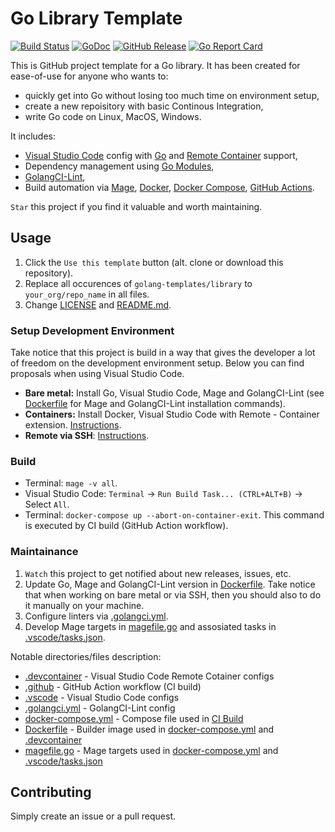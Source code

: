 # Go Library Template

[![Build Status](https://github.com/golang-templates/library/workflows/build/badge.svg)](https://github.com/golang-templates/library/actions?query=workflow%3Abuild)
[![GoDoc](https://godoc.org/github.com/golang-templates/library?status.svg)](https://godoc.org/github.com/golang-templates/library)
[![GitHub Release](https://img.shields.io/github/release/golang-templates/library.svg)](https://github.com/golang-templates/library/releases)
[![Go Report Card](https://goreportcard.com/badge/github.com/golang-templates/library)](https://goreportcard.com/report/github.com/golang-templates/library)

This is GitHub project template for a Go library. It has been created for ease-of-use for anyone who wants to:

- quickly get into Go without losing too much time on environment setup,
- create a new repoisitory with basic Continous Integration,
- write Go code on Linux, MacOS, Windows.

It includes:

- [Visual Studio Code](https://code.visualstudio.com) config with [Go](https://code.visualstudio.com/docs/languages/go) and [Remote Container](https://code.visualstudio.com/docs/remote/containers) support,
- Dependency management using [Go Modules](https://github.com/golang/go/wiki/Modules),
- [GolangCI-Lint](https://github.com/golangci/golangci-lint),
- Build automation via [Mage](https://magefile.org), [Docker](https://docs.docker.com/engine), [Docker Compose](https://docs.docker.com/compose), [GitHub Actions](https://github.com/features/actions).

`Star` this project if you find it valuable and worth maintaining.

## Usage

1. Click the `Use this template` button (alt. clone or download this repository).
1. Replace all occurences of `golang-templates/library` to `your_org/repo_name` in all files.
1. Change [LICENSE](LICENSE) and [README.md](README.md).

### Setup Development Environment

Take notice that this project is build in a way that gives the developer a lot of freedom on the development environment setup. Below you can find proposals when using Visual Studio Code.

- **Bare metal:** Install Go, Visual Studio Code, Mage and GolangCI-Lint (see [Dockerfile](Dockerfile) for Mage and GolangCI-Lint installation commands).
- **Containers:** Install Docker, Visual Studio Code with Remote - Container extension. [Instructions](https://code.visualstudio.com/docs/remote/containers).
- **Remote via SSH**: [Instructions](https://code.visualstudio.com/docs/remote/ssh).

### Build

- Terminal: `mage -v all`.
- Visual Studio Code: `Terminal` → `Run Build Task... (CTRL+ALT+B)` → Select `All`.
- Terminal: `docker-compose up --abort-on-container-exit`. This command is executed by CI build (GitHub Action workflow).

### Maintainance

1. `Watch` this project to get notified about new releases, issues, etc.
1. Update Go, Mage and GolangCI-Lint version in [Dockerfile](Dockerfile). Take notice that when working on bare metal or via SSH, then you should also to do it manually on your machine.
1. Configure linters via [.golangci.yml](.golangci.yml).
1. Develop Mage targets in [magefile.go](magefile.go) and assosiated tasks in [.vscode/tasks.json](.vscode/tasks.json).

Notable directories/files description:

- [.devcontainer](.devcontainer/devcontainer.json) - Visual Studio Code Remote Cotainer configs
- [.github](.github/workflows/build.yml) - GitHub Action workflow (CI build)
- [.vscode](.vscode) - Visual Studio Code configs
- [.golangci.yml](.golangci.yml) - GolangCI-Lint config
- [docker-compose.yml](docker-compose.yml) - Compose file used in [CI Build](.github/workflows/build.yml)
- [Dockerfile](Dockerfile) - Builder image used in [docker-compose.yml](docker-compose.yml) and [.devcontainer](.devcontainer/devcontainer.json)
- [magefile.go](magefile.go) - Mage targets used in [docker-compose.yml](docker-compose.yml) and [.vscode/tasks.json](.vscode/tasks.json)

## Contributing

Simply create an issue or a pull request.
